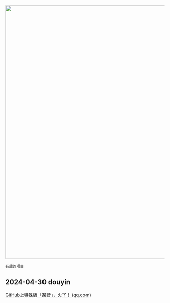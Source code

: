 <img src="https://img.picui.cn/free/2024/10/22/67176ca033776.png" width="800" />  

<small>有趣的项目</small>

## 2024-04-30 douyin

[GitHub上特殊版「某音」，火了！ (qq.com)](https://mp.weixin.qq.com/s?__biz=MzU4MjY3Mzc3OQ==&mid=2247491105&idx=1&sn=b3ee0673f1f9bfe25bcef7eb049f60ea&chksm=fdb5ea3dcac2632b5ec53116accbe48e624b951db8f319c544a07ad86b6fb7489dd5f8aecde8&token=530396526&lang=zh_CN#rd)